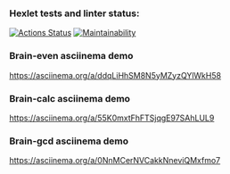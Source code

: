 ### Hexlet tests and linter status:
[![Actions Status](https://github.com/Pythonusus/python-project-49/actions/workflows/hexlet-check.yml/badge.svg)](https://github.com/Pythonusus/python-project-49/actions)
[![Maintainability](https://api.codeclimate.com/v1/badges/11ea1330cdbde1ec50c6/maintainability)](https://codeclimate.com/github/Pythonusus/python-project-49/maintainability)


### Brain-even asciinema demo
https://asciinema.org/a/ddqLiHhSM8N5yMZyzQYlWkH58


### Brain-calc asciinema demo
https://asciinema.org/a/55K0mxtFhFTSjqgE97SAhLUL9


### Brain-gcd asciinema demo
https://asciinema.org/a/0NnMCerNVCakkNneviQMxfmo7